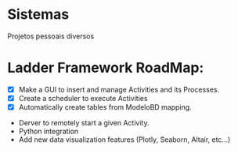 # Sistemas
Projetos pessoais diversos

# Ladder Framework RoadMap:
 * [x] Make a GUI to insert and manage Activities and its Processes.
 * [x] Create a scheduler to execute Activities
 * [x] Automatically create tables from ModeloBD mapping.
 * Derver to remotely start a given Activity.
 * Python integration
 * Add new data visualization features (Plotly, Seaborn, Altair, etc...)
